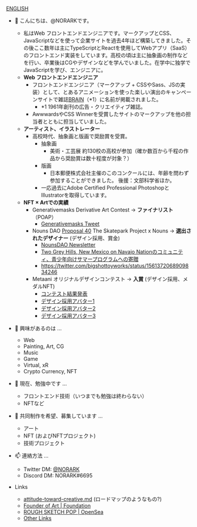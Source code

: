 [ENGLISH](https://github.com/NORARK)

- 👋 こんにちは、@NORARKです。
  * 私はWeb フロントエンドエンジニアです。マークアップとCSS、JavaScriptなどを使って企業サイトを過去4年ほど構築してきました。その後ここ数年は主にTypeScriptとReactを使用してWebアプリ（SaaS）のフロントエンド実装をしています。高校の頃は主に抽象画の制作などを行い、卒業後はCGやデザインなどを学んでいました。在学中に独学でJavaScriptを学び、エンジニアに。
  * **Web フロントエンドエンジニア**
    * フロントエンドエンジニア（マークアップ + CSSやSass、JSの実装）として、とあるアニメーションを使った楽しい演出のキャンペーンサイトで雑誌[BRAIN](https://www.sendenkaigi.com/books/brain/)（*1）に名前が掲載されました。
      * *1 1961年創刊の広告・クリエイティブ雑誌。
    * AwwwardsやCSS Winnerを受賞したサイトのマークアップを他の担当者とともに担当していました。
  * **アーティスト、イラストレーター**
    * 高校時代、抽象画と版画で奨励賞を受賞。
      * 抽象画
        * 美術・工芸展 約130校の高校が参加（確か数百から千程の作品から奨励賞は数十程度が対象？）
      * 版画
        * 日本郵便株式会社主催のこのコンクールには、年齢を問わず参加することができました。 後援：文部科学省ほか。
      * 一応過去にAdobe Certified Professional PhotoshopとIllustratorを取得しています。
  * **NFT × Artでの実績**
    * Generativemasks Derivative Art Contest -> **ファイナリスト** （POAP）
      * [Generativemasks Tweet](https://twitter.com/generativemasks/status/1460514636831158277)
    * Nouns DAO [Proposal 40](https://nouns.wtf/vote/40) The Skatepark Project x Nouns -> **選出されたデザイナー** (デザイン採用、賞金)
      * [NounsDAO Newsletter](https://nouns.substack.com/p/brush-up-your-sk8ing-skills-the-decks?s=r)
      * [Two Grey Hills, New Mexico on Navajo Nationのコミュニティ、青少年向けサマープログラムへの寄贈](https://twitter.com/apenoun/status/1561047563784028162)
      * https://twitter.com/bigshottoyworks/status/1561372068909834246
    * Metaani オリジナルデザインコンテスト -> **入賞** (デザイン採用、メダルNFT)
      * [コンテスト結果発表](https://note.com/metanavi/n/n5a4dd65aeab8)
      * [デザイン採用アバター1](https://opensea.io/assets/ethereum/0x188f6cd1f5dbbdacd25819f028e4f1ee0b6b3416/38)
      * [デザイン採用アバター2](https://opensea.io/assets/ethereum/0x188f6cd1f5dbbdacd25819f028e4f1ee0b6b3416/39)
      * [デザイン採用アバター3](https://opensea.io/assets/ethereum/0x188f6cd1f5dbbdacd25819f028e4f1ee0b6b3416/40)


- 👀 興味があるのは ...
  * Web
  * Painting, Art, CG
  * Music
  * Game
  * Virtual, xR
  * Crypto Currency, NFT

- 🌱 現在、勉強中です ...
  * フロントエンド技術（いつまでも勉強は終わらない）
  * NFTなど
- 💞️ 共同制作を希望、募集しています ...
  * アート
  * NFT (およびNFTプロジェクト)
  * 技術プロジェクト

- 📫 連絡方法 ...
  * Twitter DM: [@NORARK](https://twitter.com/N0RARK)
  * Discord DM: NORARK#6695

- Links
  * [attitude-toward-creative.md](https://github.com/NORARK/NORARK/blob/main/attitude-toward-creative.md) (ロードマップのようなもの?)
  * [Founder of Art | Foundation](https://foundation.app/@NORARK)
  * [ROUGH SKETCH POP | OpenSea](https://opensea.io/collection/norark--rough-sketch-pop)
  * [Other Links](https://lit.link/norark)
